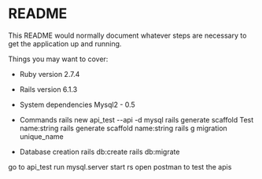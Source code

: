 # README

This README would normally document whatever steps are necessary to get the
application up and running.

Things you may want to cover:

* Ruby version
2.7.4

* Rails version
6.1.3
* System dependencies
Mysql2 - 0.5

* Commands
rails new api_test --api -d mysql
rails generate scaffold Test name:string 
rails generate scaffold <modelname> name:string 
rails g migration unique_name

* Database creation
rails db:create
rails db:migrate



go to api_test
run mysql.server start
rs
open postman to test the apis